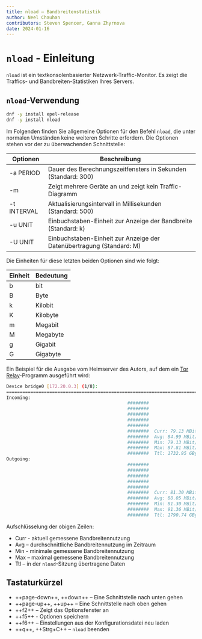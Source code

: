 ```yaml
---
title: nload – Bandbreitenstatistik
author: Neel Chauhan
contributors: Steven Spencer, Ganna Zhyrnova
date: 2024-01-16
---
```


# `nload` - Einleitung

`nload` ist ein textkonsolenbasierter Netzwerk-Traffic-Monitor. Es zeigt die Traffics- und Bandbreiten-Statistiken Ihres Servers.

## `nload`-Verwendung

```bash
dnf -y install epel-release
dnf -y install nload
```

Im Folgenden finden Sie allgemeine Optionen für den Befehl `nload`, die unter normalen Umständen keine weiteren Schritte erfordern. Die Optionen stehen vor der zu überwachenden Schnittstelle:

| Optionen    | Beschreibung                                                                                            |
| ----------- | ------------------------------------------------------------------------------------------------------- |
| -a PERIOD   | Dauer des Berechnungszeitfensters in Sekunden (Standard: 300)        |
| -m          | Zeigt mehrere Geräte an und zeigt kein Traffic-Diagramm                                                 |
| -t INTERVAL | Aktualisierungsintervall in Millisekunden (Standard: 500)            |
| -u UNIT     | Einbuchstaben-Einheit zur Anzeige der Bandbreite (Standard: k)       |
| -U UNIT     | Einbuchstaben-Einheit zur Anzeige der Datenübertragung (Standard: M) |

Die Einheiten für diese letzten beiden Optionen sind wie folgt:

| Einheit | Bedeutung |
| ------- | --------- |
| b       | bit       |
| B       | Byte      |
| k       | Kilobit   |
| K       | Kilobyte  |
| m       | Megabit   |
| M       | Megabyte  |
| g       | Gigabit   |
| G       | Gigabyte  |

Ein Beispiel für die Ausgabe vom Heimserver des Autors, auf dem ein [Tor](https://www.torproject.org/) [Relay](https://community.torproject.org/relay/types-of-relays/)-Programm ausgeführt wird:

```bash
Device bridge0 [172.20.0.3] (1/8):
================================================================================
Incoming:
                                             ########
                                             ########
                                             ########
                                             ########
                                             ########
                                             ########  Curr: 79.13 MBit/s
                                             ########  Avg: 84.99 MBit/s
                                             ########  Min: 79.13 MBit/s
                                             ########  Max: 87.81 MBit/s
                                             ########  Ttl: 1732.95 GByte
Outgoing:
                                             ########
                                             ########
                                             ########
                                             ########
                                             ########
                                             ########  Curr: 81.30 MBit/s
                                             ########  Avg: 88.05 MBit/s
                                             ########  Min: 81.30 MBit/s
                                             ########  Max: 91.36 MBit/s
                                             ########  Ttl: 1790.74 GByte
```

Aufschlüsselung der obigen Zeilen:

- Curr - aktuell gemessene Bandbreitennutzung
- Avg – durchschnittliche Bandbreitennutzung im Zeitraum
- Min - minimale gemessene Bandbreitennutzung
- Max – maximal gemessene Bandbreitennutzung
- Ttl – in der `nload`-Sitzung übertragene Daten

## Tastaturkürzel

- \++page-down++, ++down++ – Eine Schnittstelle nach unten gehen
- \++page-up++, ++up++ – Eine Schnittstelle nach oben gehen
- \++f2++ – Zeigt das Optionsfenster an
- \++f5++ - Optionen speichern
- \++f6++ – Einstellungen aus der Konfigurationsdatei neu laden
- \++q++, ++Strg+C++ – `nload` beenden
